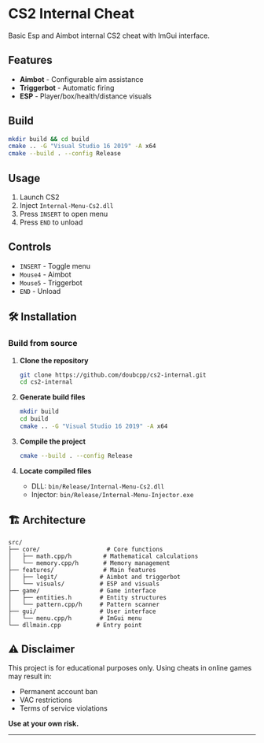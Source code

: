 # CS2 Internal Cheat

Basic Esp and Aimbot internal CS2 cheat with ImGui interface.

## Features
- **Aimbot** - Configurable aim assistance
- **Triggerbot** - Automatic firing
- **ESP** - Player/box/health/distance visuals

## Build
```bash
mkdir build && cd build
cmake .. -G "Visual Studio 16 2019" -A x64
cmake --build . --config Release
```

## Usage
1. Launch CS2
2. Inject `Internal-Menu-Cs2.dll` 
3. Press `INSERT` to open menu
4. Press `END` to unload

## Controls
- `INSERT` - Toggle menu
- `Mouse4` - Aimbot
- `Mouse5` - Triggerbot
- `END` - Unload

## 🛠️ Installation

### Build from source

1. **Clone the repository**
   ```bash
   git clone https://github.com/doubcpp/cs2-internal.git
   cd cs2-internal
   ```

2. **Generate build files**
   ```bash
   mkdir build
   cd build
   cmake .. -G "Visual Studio 16 2019" -A x64
   ```

3. **Compile the project**
   ```bash
   cmake --build . --config Release
   ```

4. **Locate compiled files**
   - DLL: `bin/Release/Internal-Menu-Cs2.dll`
   - Injector: `bin/Release/Internal-Menu-Injector.exe`

## 🏗️ Architecture

```
src/
├── core/                   # Core functions
│   ├── math.cpp/h         # Mathematical calculations
│   └── memory.cpp/h       # Memory management
├── features/              # Main features
│   ├── legit/            # Aimbot and triggerbot
│   └── visuals/          # ESP and visuals
├── game/                 # Game interface
│   ├── entities.h        # Entity structures
│   └── pattern.cpp/h     # Pattern scanner
├── gui/                  # User interface
│   └── menu.cpp/h        # ImGui menu
└── dllmain.cpp          # Entry point
```

## ⚠️ Disclaimer

This project is for educational purposes only. Using cheats in online games may result in:
- Permanent account ban
- VAC restrictions
- Terms of service violations

**Use at your own risk.**

---

